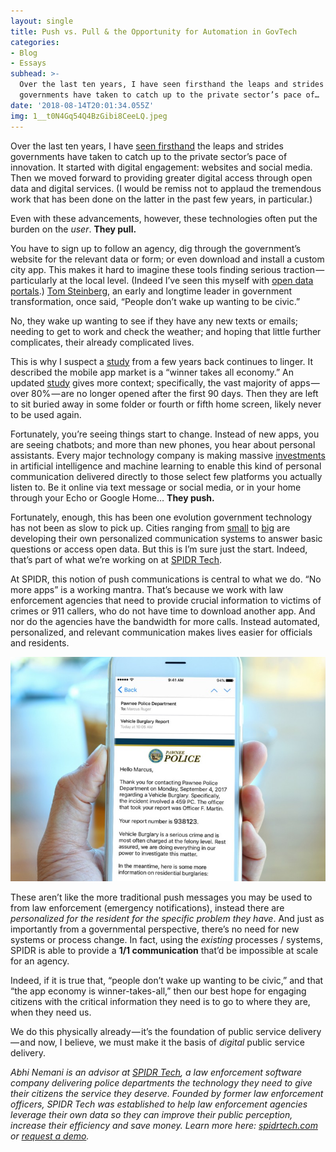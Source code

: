 ```yaml
---
layout: single
title: Push vs. Pull & the Opportunity for Automation in GovTech
categories:
- Blog
- Essays
subhead: >-
  Over the last ten years, I have seen firsthand the leaps and strides
  governments have taken to catch up to the private sector’s pace of…
date: '2018-08-14T20:01:34.055Z'
img: 1__t0N4Gq54Q4BzGibi8CeeLQ.jpeg
---
```


Over the last ten years, I have [seen firsthand](https://medium.comopen-data-civic-engagement-and-delivery-28b990f321ce?source=user_profile---------42----------------) the leaps and strides governments have taken to catch up to the private sector’s pace of innovation. It started with digital engagement: websites and social media. Then we moved forward to providing greater digital access through open data and digital services. (I would be remiss not to applaud the tremendous work that has been done on the latter in the past few years, in particular.)

Even with these advancements, however, these technologies often put the burden on the _user_. **They pull.**

You have to sign up to follow an agency, dig through the government’s website for the relevant data or form; or even download and install a custom city app. This makes it hard to imagine these tools finding serious traction — particularly at the local level. (Indeed I’ve seen this myself with [open data portals](https://medium.com/civic-technology/rethinking-data-portals-30b66f00585d).) [Tom Steinberg](http://twitter.com/steiny), an early and longtime leader in government transformation, once said, “People don’t wake up wanting to be civic.”

No, they wake up wanting to see if they have any new texts or emails; needing to get to work and check the weather; and hoping that little further complicates, their already complicated lives.

This is why I suspect a [study](https://techcrunch.com/2014/07/21/the-majority-of-todays-app-businesses-are-not-sustainable/) from a few years back continues to linger. It described the mobile app market is a “winner takes all economy.” An updated [study](http://info.localytics.com/blog/mobile-apps-whats-a-good-retention-rate) gives more context; specifically, the vast majority of apps — over 80% — are no longer opened after the first 90 days. Then they are left to sit buried away in some folder or fourth or fifth home screen, likely never to be used again.

Fortunately, you’re seeing things start to change. Instead of new apps, you are seeing chatbots; and more than new phones, you hear about personal assistants. Every major technology company is making massive [investments](https://www.investors.com/research/industry-snapshot/artificial-intelligence-investing-it-doesnt-take-a-rocket-scientist/) in artificial intelligence and machine learning to enable this kind of personal communication delivered directly to those select few platforms you actually listen to. Be it online via text message or social media, or in your home through your Echo or Google Home… **They push.**

Fortunately, enough, this has been one evolution government technology has not been as slow to pick up. Cities ranging from [small](https://sunlightfoundation.com/2017/07/13/word-gets-around-chattanooga-adopts-facebook-chatbot-for-open-data/) to [big](https://medium.comalexa-lets-talk-about-open-data-standards-138e86262d28?source=user_profile---------4----------------) are developing their own personalized communication systems to answer basic questions or access open data. But this is I’m sure just the start. Indeed, that’s part of what we’re working on at [SPIDR Tech](http://spidrtech.com).


At SPIDR, this notion of push communications is central to what we do. “No more apps” is a working mantra. That’s because we work with law enforcement agencies that need to provide crucial information to victims of crimes or 911 callers, who do not have time to download another app. And nor do the agencies have the bandwidth for more calls. Instead automated, personalized, and relevant communication makes lives easier for officials and residents.

![](/img/1__6m7xZ1GMjf0G3aRJdYNOvg.jpeg)

These aren’t like the more traditional push messages you may be used to from law enforcement (emergency notifications), instead there are _personalized for the resident for the specific problem they have_. And just as importantly from a governmental perspective, there’s no need for new systems or process change. In fact, using the _existing_ processes / systems, SPIDR is able to provide a **1/1 communication** that’d be impossible at scale for an agency.

Indeed, if it is true that, “people don’t wake up wanting to be civic,” and that “the app economy is winner-takes-all,” then our best hope for engaging citizens with the critical information they need is to go to where they are, when they need us.

We do this physically already — it’s the foundation of public service delivery — and now, I believe, we must make it the basis of _digital_ public service delivery.

_Abhi Nemani is an advisor at_ [_SPIDR Tech_](http://spidrtech.com)_, a law enforcement software company delivering police departments the technology they need to give their citizens the service they deserve. Founded by former law enforcement officers, SPIDR Tech was established to help law enforcement agencies leverage their own data so they can improve their public perception, increase their efficiency and save money. Learn more here:_ [_spidrtech.com_](http://spidrtech.com) _or_ [_request a demo_](http://spidrtech.com/demo)_._